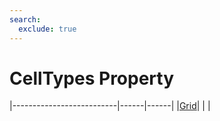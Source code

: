 ```yaml
---
search:
  exclude: true
---
```


<h1 class="heading"><span class="name">CellTypes Property</span></h1>

|--------------------------|------|------|
|[Grid](../objects/grid.md)|&nbsp;|&nbsp;|

